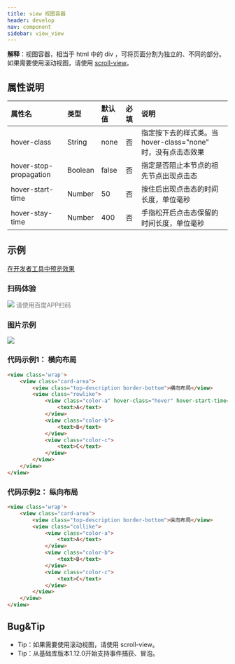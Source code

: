 ```yaml
---
title: view 视图容器
header: develop
nav: component
sidebar: view_view
---
```



**解释**：视图容器，相当于 html 中的 div ，可将页面分割为独立的、不同的部分。如果需要使用滚动视图，请使用 [scroll-view](/develop/component/view_scroll-view/)。

## 属性说明

|属性名 |类型  |默认值  |必填|说明| 
|:---- |:---- |:---- |:---- |:---- | 
|hover-class | String  |  none  | 否|指定按下去的样式类。当  hover-class="none"  时，没有点击态效果|
|hover-stop-propagation| Boolean  | false |否 |指定是否阻止本节点的祖先节点出现点击态|
|hover-start-time| Number | 50 |否 |按住后出现点击态的时间长度，单位毫秒|
|hover-stay-time| Number |400 | 否|手指松开后点击态保留的时间长度，单位毫秒|

## 示例

<a href="swanide://fragment/9fb5e294b219f401cec44ae312c7b7ca1577360709295" title="在开发者工具中预览效果" target="_self">在开发者工具中预览效果</a>

### 扫码体验

<div class='scan-code-container'>
    <img src="https://b.bdstatic.com/miniapp/assets/images/doc_demo/view.png" class="demo-qrcode-image" />
    <font color=#777 12px>请使用百度APP扫码</font>
</div>

###  图片示例 

<div class="m-doc-custom-examples">
    <div class="m-doc-custom-examples-correct">
        <img src="https://b.bdstatic.com/searchbox/icms/searchbox/images/view.gif">
    </div>
    <div class="m-doc-custom-examples-correct">
        <img src=" ">
    </div>
    <div class="m-doc-custom-examples-correct">
        <img src=" ">
    </div>     
</div>

###  代码示例1： 横向布局  


```html
<view class='wrap'>
    <view class="card-area">
        <view class="top-description border-bottom">横向布局</view>
        <view class="rowlike">
            <view class="color-a" hover-class="hover" hover-start-time="100" hover-stay-time="200" hover-stop-propagation="false">
                <text>A</text>
            </view>
            <view class="color-b">
                <text>B</text>
            </view>
            <view class="color-c">
                <text>C</text>
            </view>
        </view>
    </view>
</view>
```

###  代码示例2： 纵向布局  


```html
<view class='wrap'>
    <view class="card-area">
        <view class="top-description border-bottom">纵向布局</view>
        <view class="collike">
            <view class="color-a">
                <text>A</text>
            </view>
            <view class="color-b">
                <text>B</text>
            </view>
            <view class="color-c">
                <text>C</text>
            </view>
        </view>
    </view>
</view>
```



##  Bug&Tip  

* Tip：如果需要使用滚动视图，请使用 scroll-view。
* Tip：从基础库版本1.12.0开始支持事件捕获、冒泡。

